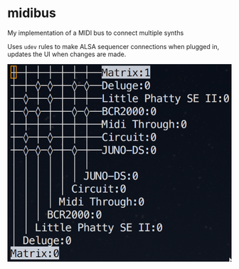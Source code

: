 # midibus
My implementation of a MIDI bus to connect multiple synths

Uses `udev` rules to make ALSA sequencer connections when plugged in, updates the UI when changes are made.

<img src="Matrix.png" />
